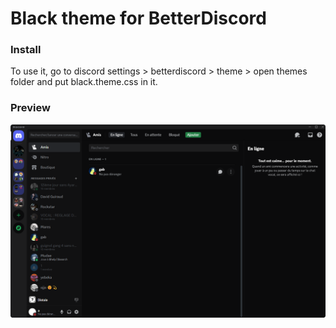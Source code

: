 # Black theme for BetterDiscord
### Install
To use it, go to discord settings > betterdiscord > theme > open themes folder and put black.theme.css in it.

### Preview
![Preview](/assets/preview.png)